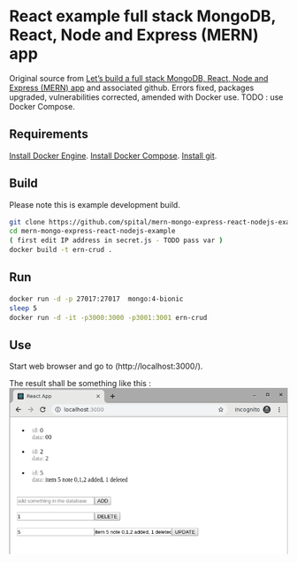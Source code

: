 # React example full stack MongoDB, React, Node and Express (MERN) app

Original source from [Let’s build a full stack MongoDB, React, Node and Express (MERN) app](https://medium.com/javascript-in-plain-english/full-stack-mongodb-react-node-js-express-js-in-one-simple-app-6cc8ed6de274) and associated github.
Errors fixed, packages upgraded, vulnerabilities corrected, amended with Docker use.
TODO : use Docker Compose.

## Requirements
[Install Docker Engine](https://docs.docker.com/install/).
[Install Docker Compose](https://github.com/docker/compose/releases/latest).
[Install git](https://git-scm.com/book/en/v2/Getting-Started-Installing-Git).

## Build
Please note this is example development build.

```bash
git clone https://github.com/spital/mern-mongo-express-react-nodejs-example
cd mern-mongo-express-react-nodejs-example
( first edit IP address in secret.js - TODO pass var )
docker build -t ern-crud .
```

## Run

```bash
docker run -d -p 27017:27017  mongo:4-bionic
sleep 5
docker run -d -it -p3000:3000 -p3001:3001 ern-crud
```

## Use
Start web browser and go to (http://localhost:3000/).

The result shall be something like this :
![React example app screenshot](./learn_2019-09-08_20-44.png "React example app screenshot")

